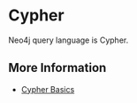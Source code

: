 # Cypher

Neo4j query language is Cypher.

## More Information

* [Cypher Basics](https://neo4j.com/developer/cypher-query-language/)



